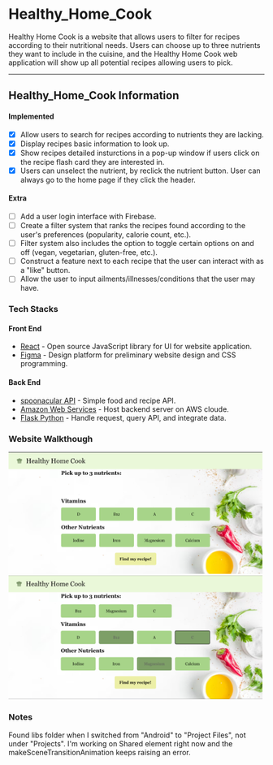 # Healthy_Home_Cook
Healthy Home Cook is a website that allows users to filter for recipes according to their nutritional needs. Users can choose up to three nutrients they want to include in the cuisine, and the Healthy Home Cook web application will show up all potential recipes allowing users to pick.

---
## Healthy_Home_Cook Information

#### Implemented

- [x] Allow users to search for recipes according to nutrients they are lacking.
- [x] Display recipes basic information to look up.
- [x] Show recipes detailed insturctions in a pop-up window if users click on the recipe flash card they are interested in.
- [x] Users can unselect the nutrient, by reclick the nutrient button. User can always go to the home page if they click the header.

#### Extra

- [ ] Add a user login interface with Firebase.
- [ ] Create a filter system that ranks the recipes found according to the user's preferences (popularity, calorie count, etc.).
- [ ] Filter system also includes the option to toggle certain options on and off (vegan, vegetarian, gluten-free, etc.).
- [ ] Construct a feature next to each recipe that the user can interact with as a "like" button.
- [ ] Allow the user to input ailments/illnesses/conditions that the user may have.

### Tech Stacks

#### **Front End**
- [React](https://react.dev/) - Open source JavaScript library for UI for website application.
- [Figma](https://www.figma.com/?fuid=) - Design platform for preliminary website design and CSS programming.
#### **Back End**
- [spoonacular API](https://spoonacular.com/food-api) - Simple food and recipe API.
- [Amazon Web Services](https://aws.amazon.com/) - Host backend server on AWS cloude.
- [Flask Python](https://flask.palletsprojects.com/en/2.0.x/installation/) - Handle request, query API, and integrate data.


### Website Walkthough

<img src="https://github.com/duonghv1/healthy_home_cook/blob/main/visualization/image1.png" width=500><br>
<img src="https://github.com/duonghv1/healthy_home_cook/blob/main/visualization/image2.png" width=500><br>

### Notes

Found libs folder when I switched from "Android" to "Project Files", not under "Projects". I'm working on Shared element right now and the makeSceneTransitionAnimation keeps raising an error. 
